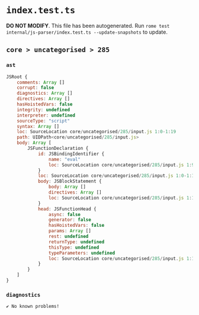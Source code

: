 # `index.test.ts`

**DO NOT MODIFY**. This file has been autogenerated. Run `rome test internal/js-parser/index.test.ts --update-snapshots` to update.

## `core > uncategorised > 285`

### `ast`

```javascript
JSRoot {
	comments: Array []
	corrupt: false
	diagnostics: Array []
	directives: Array []
	hasHoistedVars: false
	integrity: undefined
	interpreter: undefined
	sourceType: "script"
	syntax: Array []
	loc: SourceLocation core/uncategorised/285/input.js 1:0-1:19
	path: UIDPath<core/uncategorised/285/input.js>
	body: Array [
		JSFunctionDeclaration {
			id: JSBindingIdentifier {
				name: "eval"
				loc: SourceLocation core/uncategorised/285/input.js 1:9-1:13 (eval)
			}
			loc: SourceLocation core/uncategorised/285/input.js 1:0-1:19
			body: JSBlockStatement {
				body: Array []
				directives: Array []
				loc: SourceLocation core/uncategorised/285/input.js 1:16-1:19
			}
			head: JSFunctionHead {
				async: false
				generator: false
				hasHoistedVars: false
				params: Array []
				rest: undefined
				returnType: undefined
				thisType: undefined
				typeParameters: undefined
				loc: SourceLocation core/uncategorised/285/input.js 1:13-1:15
			}
		}
	]
}
```

### `diagnostics`

```
✔ No known problems!

```
